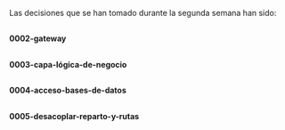 Las decisiones que se han tomado durante la segunda semana han sido: 

## 
**0002-gateway**
## 
**0003-capa-lógica-de-negocio**
##
**0004-acceso-bases-de-datos**
## 
**0005-desacoplar-reparto-y-rutas**
